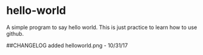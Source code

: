 # hello-world
A simple program to say hello world.
This is just practice to learn how to use github.

##CHANGELOG
added helloworld.png - 10/31/17
